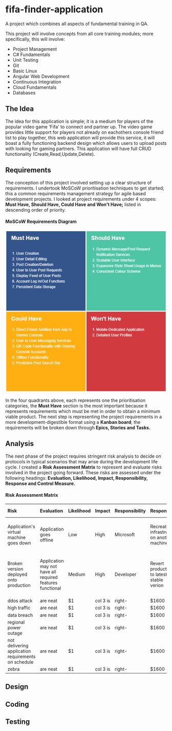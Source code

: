 # fifa-finder-application
A project which combines all aspects of fundamental training in QA.


This project will involve concepts from all core training modules; more
specifically, this will involve:

* Project Management
* C# Fundamentals
* Unit Testing
* Git
* Basic Linux
* Angular Web Development
* Continuous Integration
* Cloud Fundamentals
* Databases

## The Idea ##
The idea for this application is simple; it is a medium for players of the popular video game 'Fifa' to connect and partner up. The video game provides little support for players not already on eachothers console friend list to play together, this web application will provide this service, it will boast a fully functioning backend design which allows users to upload posts with looking for gaming partners. This application will have full CRUD functionality (Create,Read,Update,Delete).

## Requirements ##
The conception of this project involved setting up a clear structure of requirements. I undertook MoSCoW prioritisation techniques to get started; this a common requirements management strategy for agile based development projects. I looked at project requirements under 4 scopes: **Must Have, Should Have, Could Have and Won't Have;** listed in descending order of priority.
#### MoSCoW Requirements Diagram ####
![MoSCoW Requirements Diagram](Moscow_Refined.png)

In the four quadrants above, each represents one the prioritisation categories, the **Must Have** section is the most important because it represents requirements which must be met in order to obtain a minimum viable product. The next step is representing the project requirements in a more development-digestible format using a **Kanban board**; the requirements will be broken down through **Epics, Stories and Tasks.**
## Analysis ##
The next phase of the project requires stringent risk analysis to decide on protocols in typical scenarios that may arise during the development life cycle. I created a **Risk Assessment Matrix** to represent and evaluate risks involved in the project going forward. These risks are assessed under the following headings: **Evaluation, Likelihood, Impact, Responsibility, Response and Control Measure.**

#### Risk Assessment Matrix ####
|   Risk          | Evaluation | Likelihood| Impact  | Responsibility   |Response   | Control Measure  |
|:----------------|:-----------|:-----    |:-----    |:-----------|:-----------|:-----------     |
| Application's virtual machine goes down    | Application goes offline     | Low    | High | Microsoft     | Recreate infrastruture on another machine      |  Use infrastructure as code to quickly recreate machine     |
| Broken version deployed onto production   | Application may not have all required features functional  |   Medium    | High | Developer     | Revert production to latest stable verion  | Automate tests before production push and restrict access to production branch      |
| ddos attack    | are neat   |    $1    | col 3 is | right-     | $1600      |$1600      |
| high traffic    | are neat   |    $1    | col 3 is | right-     | $1600      |$1600      |
| data breach    | are neat   |    $1    | col 3 is | right-     | $1600      |$1600      |
| regional power outage     | are neat   |    $1    | col 3 is | right-     | $1600      |$1600      |
| not delivering application requirements on schedule    | are neat   |    $1    | col 3 is | right-     | $1600      |$1600      |
| zebra    | are neat   |    $1    | col 3 is | right-     | $1600      |$1600      |

## Design ##
## Coding ##
## Testing ##
